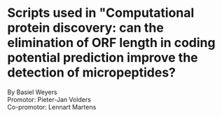 # Scripts used in "Computational protein discovery: can the elimination of ORF length in coding potential prediction improve the detection of micropeptides?
By Basiel Weyers  
Promotor: Pieter-Jan Volders  
Co-promotor: Lennart Martens

